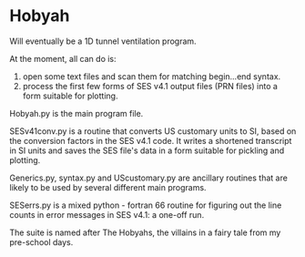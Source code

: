 # Hobyah
Will eventually be a 1D tunnel ventilation program.

At the moment, all can do is:
  1) open some text files and scan them for matching begin...end syntax.
  2) process the first few forms of SES v4.1 output files (PRN files) into a form suitable for plotting.

Hobyah.py is the main program file.

SESv41conv.py is a routine that converts US customary units to SI, based on the conversion factors in the SES v4.1 code.  It writes a shortened transcript in SI units and saves the SES file's data in a form suitable for pickling and plotting.

Generics.py, syntax.py and UScustomary.py are ancillary routines that are likely to be used by several different main programs.

SESerrs.py is a mixed python - fortran 66 routine for figuring out the line counts in error messages in SES v4.1: a one-off run.

The suite is named after The Hobyahs, the villains in a fairy tale from my pre-school days.
